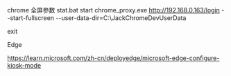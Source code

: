  chrome  全屏参数
stat.bat
start chrome_proxy.exe http://192.168.0.163/login --start-fullscreen --user-data-dir=C:\JackChromeDevUserData

exit


Edge

https://learn.microsoft.com/zh-cn/deployedge/microsoft-edge-configure-kiosk-mode